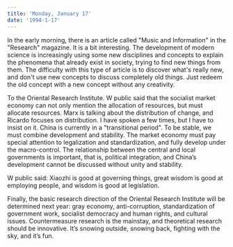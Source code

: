 ```yaml
---
title: 'Monday, January 17'
date: '1994-1-17'
---
```

In the early morning, there is an article called "Music and Information" in the "Research" magazine. It is a bit interesting. The development of modern science is increasingly using some new disciplines and concepts to explain the phenomena that already exist in society, trying to find new things from them. The difficulty with this type of article is to discover what's really new, and don't use new concepts to discuss completely old things. Just redeem the old concept with a new concept without any creativity.

To the Oriental Research Institute. W public said that the socialist market economy can not only mention the allocation of resources, but must allocate resources. Marx is talking about the distribution of change, and Ricardo focuses on distribution. I have spoken a few times, but I have to insist on it. China is currently in a "transitional period". To be stable, we must combine development and stability. The market economy must pay special attention to legalization and standardization, and fully develop under the macro-control. The relationship between the central and local governments is important, that is, political integration, and China’s development cannot be discussed without unity and stability.

W public said: Xiaozhi is good at governing things, great wisdom is good at employing people, and wisdom is good at legislation.

Finally, the basic research direction of the Oriental Research Institute will be determined next year: gray economy, anti-corruption, standardization of government work, socialist democracy and human rights, and cultural issues. Countermeasure research is the mainstay, and theoretical research should be innovative. It’s snowing outside, snowing back, fighting with the sky, and it’s fun.